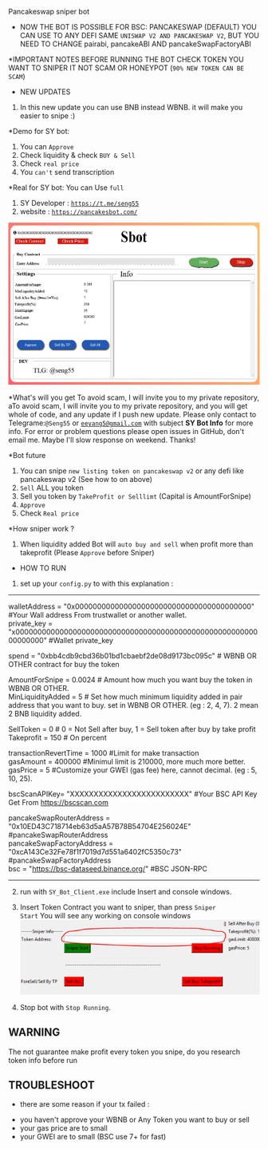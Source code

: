 Pancakeswap sniper bot

* NOW THE BOT IS POSSIBLE FOR BSC: PANCAKESWAP (DEFAULT)
  YOU CAN USE TO ANY DEFI SAME <code>UNISWAP V2 AND PANCAKESWAP V2</code>, BUT YOU NEED TO CHANGE pairabi, pancakeABI AND pancakeSwapFactoryABI

 
*IMPORTANT NOTES BEFORE RUNNING THE BOT
 CHECK TOKEN YOU WANT TO SNIPER IT NOT SCAM OR HONEYPOT (<code>90% NEW TOKEN CAN BE SCAM</code>)

* NEW UPDATES
1. In this new update you can use BNB instead WBNB. it will make you easier to snipe :)


*Demo for SY bot:
1. You can <code>Approve</code>
2. Check liquidity & check <code>BUY & Sell</code>
3. Check <code>real price</code>
4. You <code>can't</code> send transcription 

*Real for SY bot:
You can Use <code>full</code>
1. SY Developer : <code>https://t.me/seng55</code>
2. website : <code>https://pancakesbot.com/</code>

<img src="./images/01.PNG">

*What's will you get
To avoid scam, I will invite you to my private repository, aTo avoid scam, I will invite you to my private repository, and you will get whole of code, and any update if I push new update. Please only contact to Telegrame:<code>@Seng55</code> or <code>eeyang5@gmail.com</code> with subject <b>SY Bot Info</b> for more info. For error or problem questions please open issues in GitHub, don't email me. Maybe I'll slow response on weekend. Thanks!

*Bot future
1. You can snipe <code>new listing token on pancakeswap v2</code> or any defi like pancakeswap v2 (See how to on above)
2. <code>Sell</code> ALL you token 
3. Sell you token by <code>TakeProfit or Selllimt</code> (Capital is AmountForSnipe)
3. <code>Approve </code>
4. Check <code>Real price</code>

*How sniper work ?
1. When liquidity added Bot will <code>auto buy and sell</code> when profit more than takeprofit (Please <code>Approve</code> before Sniper)


* HOW TO RUN
1. set up your <code>config.py</code> to with this explanation : 
----------------------------------------------------------
walletAddress = "0x0000000000000000000000000000000000000000"                     #Your Wall address From trustwallet or another wallet. </br>
private_key = "x000000000000000000000000000000000000000000000000000000000000000" #Wallet private_key </br>

spend = "0xbb4cdb9cbd36b01bd1cbaebf2de08d9173bc095c"  # WBNB OR OTHER contract for buy the token </br>

AmountForSnipe = 0.0024  # Amount how much you want buy the token in WBNB OR OTHER.</br>
MinLiquidityAdded = 5  # Set how much minimum liquidity added in pair address that you want to buy. set in WBNB OR OTHER. (eg : 2, 4, 7). 2 mean 2 BNB liquidity added.</br>

SellToken = 0   # 0 = Not Sell after buy, 1 = Sell token after buy by take profit</br>
Takeprofit = 150 # On percent</br>

transactionRevertTime = 1000 #Limit for make transaction</br>
gasAmount = 400000 #Minimul limit is 210000, more much more better.</br>
gasPrice = 5 #Customize your GWEI (gas fee) here, cannot decimal. (eg : 5, 10, 25).</br>

bscScanAPIKey= "XXXXXXXXXXXXXXXXXXXXXXXXX" #Your BSC API Key Get From https://bscscan.com</br>

pancakeSwapRouterAddress = "0x10ED43C718714eb63d5aA57B78B54704E256024E"          #pancakeSwapRouterAddress</br>
pancakeSwapFactoryAddress = "0xcA143Ce32Fe78f1f7019d7d551a6402fC5350c73"         #pancakeSwapFactoryAddress</br>
bsc = "https://bsc-dataseed.binance.org/"                                        #BSC JSON-RPC</br>

-------------------------------------------------

2. run with <code>SY_Bot_Client.exe</code> include Insert and console windows.</br>

3. Insert Token Contract you want to sniper, than press <code>Sniper Start</code> You will see any working on console windows<br>
   <img src="./assets/02.PNG">
   
8. Stop bot with <code>Stop Running</code>.

## WARNING
The not guarantee make profit every token you snipe, do you research token info before run

## TROUBLESHOOT
* there are some reason if your tx failed :
- you haven't approve your WBNB or Any Token you want to buy or sell
- your gas price are to small
- your GWEI are to small (BSC use 7+ for fast)

